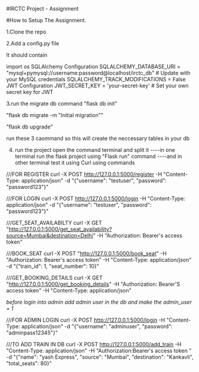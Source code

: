 #IRCTC Project - Assignment

#How to Setup The Assignment.

1.Clone the repo 

2.Add a config.py file 


It should contain 

import os
 SQLAlchemy Configuration
SQLALCHEMY_DATABASE_URI = "mysql+pymysql://username:password@localhost/irctc_db"  # Update with your MySQL credentials
SQLALCHEMY_TRACK_MODIFICATIONS = False
 JWT Configuration
JWT_SECRET_KEY = 'your-secret-key'  # Set your own secret key for JWT


3.run the migrate db command 
"flask db init"


"flask db migrate -m "Initial migration""


"flask db upgrade"

run these 3 caommand so this will create the neccessary tables in your db


4. run the project 
open the command terminal and split it 
----in one terminal run the flask project using "Flask run" command 
----and in other terminal test it using Curl using commands 

///FOR REGISTER 
curl -X POST http://127.0.0.1:5000/register -H "Content-Type: application/json" -d "{\"username\": \"testuser\", \"password\": \"password123\"}"        


///FOR LOGIN
curl -X POST http://127.0.0.1:5000/login -H "Content-Type: application/json" -d "{\"username\": \"testuser\", \"password\": \"password123\"}"



///GET_SEAT_AVAILABILTY
curl -X GET "http://127.0.0.1:5000/get_seat_availability?source=Mumbai&destination=Delhi" -H "Authorization: Bearer's access token"



///BOOK_SEAT
curl -X POST "http://127.0.0.1:5000/book_seat" -H "Authorization: Bearer's access token" -H "Content-Type: application/json" -d "{\"train_id\": 1, \"seat_number\": 10}"



///GET_BOOKING_DETAILS
curl -X GET "http://127.0.0.1:5000/get_booking_details" -H "Authorization: Bearer'S access token" -H "Content-Type: application/json"



*before login into admin add admin user in the db and make the admin_user = 1*

///FOR ADMIN LOGIN
curl -X POST http://127.0.0.1:5000/login -H "Content-Type: application/json" -d "{\"username\": \"adminuser\", \"password\": \"adminpass12345\"}"



///TO ADD TRAIN IN DB
curl -X POST http://127.0.0.1:5000/add_train -H "Content-Type: application/json" -H "Authorization:Bearer's access token " -d "{\"name\": \"yash Express\", \"source\": \"Mumbai\", \"destination\": \"Kankavli\", \"total_seats\": 80}"
